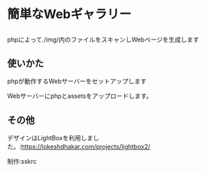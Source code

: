 # 簡単なWebギャラリー

##
phpによって./img/内のファイルをスキャンしWebページを生成します

## 使いかた
phpが動作するWebサーバーをセットアップします

Webサーバーにphpとassetsをアップロードします。

## その他

デザインはLightBoxを利用しました。:https://lokeshdhakar.com/projects/lightbox2/

制作:sskrc
